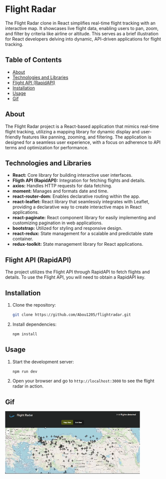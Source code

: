 # Flight Radar

The Flight Radar clone in React simplifies real-time flight tracking with an interactive map. It showcases live flight data, enabling users to pan, zoom, and filter by criteria like airline or altitude. This serves as a brief illustration for React developers delving into dynamic, API-driven applications for flight tracking.

## Table of Contents

- [About](#about)
- [Technologies and Libraries](#technologiesandlibraries)
- [Flight API (RapidAPI)](#flight-api-rapidapi)
- [Installation](#installation)
- [Usage](#usage)
- [Gif](#gif)

## About

The Flight Radar project is a React-based application that mimics real-time flight tracking, utilizing a mapping library for dynamic display and user-friendly features like panning, zooming, and filtering. The application is designed for a seamless user experience, with a focus on adherence to API terms and optimization for performance.

## Technologies and Libraries

- **React:** Core library for building interactive user interfaces.
- **Fligth API (RapidAPI):** Integration for fetching flights and details.
- **axios:** Handles HTTP requests for data fetching.
- **moment:** Manages and formats date and time.
- **react-router-dom:** Enables declarative routing within the app.
- **react-leaflet:** React library that seamlessly integrates with Leaflet, providing a declarative way to create interactive maps in React applications.
- **react-paginate:** React component library for easily implementing and customizing pagination in web applications.
- **bootstrap:** Utilized for styling and responsive design.
- **react-redux:** State management for a scalable and predictable state container.
- **redux-toolkit:** State management library for React applications.

## Flight API (RapidAPI)

The project utilizes the Flight API through RapidAPI to fetch flights and details. To use the Flight API, you will need to obtain a RapidAPI key.

## Installation

1. Clone the repository:

   ```bash
   git clone https://github.com/Abou1205/flightradar.git
   ```

2. Install dependencies:

   ```bash
   npm install
   ```

## Usage

1. Start the development server:

   ```bash
   npm run dev
   ```

2. Open your browser and go to `http://localhost:3000` to see the flight radar in action.

## Gif

![](/radar.gif)
